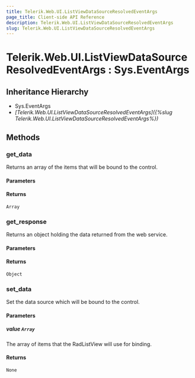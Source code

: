 ```yaml
---
title: Telerik.Web.UI.ListViewDataSourceResolvedEventArgs
page_title: Client-side API Reference
description: Telerik.Web.UI.ListViewDataSourceResolvedEventArgs
slug: Telerik.Web.UI.ListViewDataSourceResolvedEventArgs
---
```


# Telerik.Web.UI.ListViewDataSourceResolvedEventArgs : Sys.EventArgs

## Inheritance Hierarchy

* Sys.EventArgs
* *[Telerik.Web.UI.ListViewDataSourceResolvedEventArgs]({%slug Telerik.Web.UI.ListViewDataSourceResolvedEventArgs%})*


## Methods

### get_data

Returns an array of the items that will be bound to the control.

#### Parameters

#### Returns

`Array`

### get_response

Returns an object holding the data returned from the web service.

#### Parameters

#### Returns

`Object`

### set_data

Set the data source which will be bound to the control.

#### Parameters

##### value `Array`

The array of items that the RadListView will use for binding.

#### Returns

`None`

